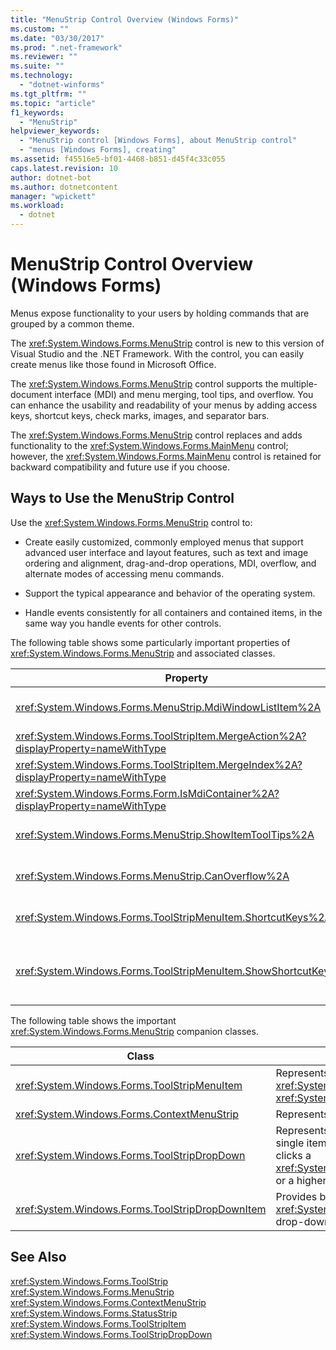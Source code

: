 ```yaml
---
title: "MenuStrip Control Overview (Windows Forms)"
ms.custom: ""
ms.date: "03/30/2017"
ms.prod: ".net-framework"
ms.reviewer: ""
ms.suite: ""
ms.technology: 
  - "dotnet-winforms"
ms.tgt_pltfrm: ""
ms.topic: "article"
f1_keywords: 
  - "MenuStrip"
helpviewer_keywords: 
  - "MenuStrip control [Windows Forms], about MenuStrip control"
  - "menus [Windows Forms], creating"
ms.assetid: f45516e5-bf01-4468-b851-d45f4c33c055
caps.latest.revision: 10
author: dotnet-bot
ms.author: dotnetcontent
manager: "wpickett"
ms.workload: 
  - dotnet
---
```

# MenuStrip Control Overview (Windows Forms)
Menus expose functionality to your users by holding commands that are grouped by a common theme.  
  
 The <xref:System.Windows.Forms.MenuStrip> control is new to this version of Visual Studio and the .NET Framework. With the control, you can easily create menus like those found in Microsoft Office.  
  
 The <xref:System.Windows.Forms.MenuStrip> control supports the multiple-document interface (MDI) and menu merging, tool tips, and overflow. You can enhance the usability and readability of your menus by adding access keys, shortcut keys, check marks, images, and separator bars.  
  
 The <xref:System.Windows.Forms.MenuStrip> control replaces and adds functionality to the <xref:System.Windows.Forms.MainMenu> control; however, the <xref:System.Windows.Forms.MainMenu> control is retained for backward compatibility and future use if you choose.  
  
## Ways to Use the MenuStrip Control  
 Use the <xref:System.Windows.Forms.MenuStrip> control to:  
  
-   Create easily customized, commonly employed menus that support advanced user interface and layout features, such as text and image ordering and alignment, drag-and-drop operations, MDI, overflow, and alternate modes of accessing menu commands.  
  
-   Support the typical appearance and behavior of the operating system.  
  
-   Handle events consistently for all containers and contained items, in the same way you handle events for other controls.  
  
 The following table shows some particularly important properties of <xref:System.Windows.Forms.MenuStrip> and associated classes.  
  
|Property|Description|  
|--------------|-----------------|  
|<xref:System.Windows.Forms.MenuStrip.MdiWindowListItem%2A>|Gets or sets the <xref:System.Windows.Forms.ToolStripMenuItem> that is used to display a list of MDI child forms.|  
|<xref:System.Windows.Forms.ToolStripItem.MergeAction%2A?displayProperty=nameWithType>|Gets or sets how child menus are merged with parent menus in MDI applications.|  
|<xref:System.Windows.Forms.ToolStripItem.MergeIndex%2A?displayProperty=nameWithType>|Gets or sets the position of a merged item within a menu in MDI applications.|  
|<xref:System.Windows.Forms.Form.IsMdiContainer%2A?displayProperty=nameWithType>|Gets or sets a value indicating whether the form is a container for MDI child forms.|  
|<xref:System.Windows.Forms.MenuStrip.ShowItemToolTips%2A>|Gets or sets a value indicating whether tool tips are shown for the <xref:System.Windows.Forms.MenuStrip>.|  
|<xref:System.Windows.Forms.MenuStrip.CanOverflow%2A>|Gets or sets a value indicating whether the <xref:System.Windows.Forms.MenuStrip> supports overflow functionality.|  
|<xref:System.Windows.Forms.ToolStripMenuItem.ShortcutKeys%2A>|Gets or sets the shortcut keys associated with the <xref:System.Windows.Forms.ToolStripMenuItem>.|  
|<xref:System.Windows.Forms.ToolStripMenuItem.ShowShortcutKeys%2A>|Gets or sets a value indicating whether the shortcut keys that are associated with the <xref:System.Windows.Forms.ToolStripMenuItem> are displayed next to the <xref:System.Windows.Forms.ToolStripMenuItem>.|  
  
 The following table shows the important <xref:System.Windows.Forms.MenuStrip> companion classes.  
  
|Class|Description|  
|-----------|-----------------|  
|<xref:System.Windows.Forms.ToolStripMenuItem>|Represents a selectable option displayed on a <xref:System.Windows.Forms.MenuStrip> or <xref:System.Windows.Forms.ContextMenuStrip>.|  
|<xref:System.Windows.Forms.ContextMenuStrip>|Represents a shortcut menu.|  
|<xref:System.Windows.Forms.ToolStripDropDown>|Represents a control that allows the user to select a single item from a list that is displayed when the user clicks a <xref:System.Windows.Forms.ToolStripDropDownButton> or a higher-level menu item.|  
|<xref:System.Windows.Forms.ToolStripDropDownItem>|Provides basic functionality for controls derived from <xref:System.Windows.Forms.ToolStripItem> that display drop-down items when clicked.|  
  
## See Also  
 <xref:System.Windows.Forms.ToolStrip>  
 <xref:System.Windows.Forms.MenuStrip>  
 <xref:System.Windows.Forms.ContextMenuStrip>  
 <xref:System.Windows.Forms.StatusStrip>  
 <xref:System.Windows.Forms.ToolStripItem>  
 <xref:System.Windows.Forms.ToolStripDropDown>

